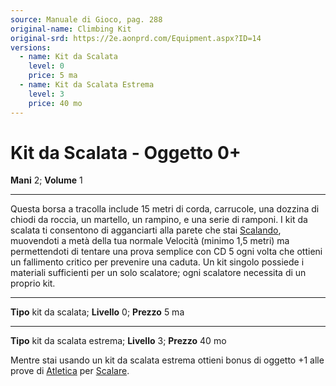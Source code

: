 ```yaml
---
source: Manuale di Gioco, pag. 288
original-name: Climbing Kit
original-srd: https://2e.aonprd.com/Equipment.aspx?ID=14
versions:
  - name: Kit da Scalata
    level: 0
    price: 5 ma
  - name: Kit da Scalata Estrema
    level: 3
    price: 40 mo
---
```


# Kit da Scalata - Oggetto 0+

**Mani** 2; **Volume** 1

---

Questa borsa a tracolla include 15 metri di corda, carrucole, una dozzina di
chiodi da roccia, un martello, un rampino, e una serie di ramponi. I kit da
scalata ti consentono di agganciarti alla parete che stai
[Scalando](/azioni/abilita/scalare), muovendoti a metà della tua normale
Velocità (minimo 1,5 metri) ma permettendoti di tentare una prova semplice con
CD 5 ogni volta che ottieni un fallimento critico per prevenire una caduta. Un
kit singolo possiede i materiali sufficienti per un solo scalatore; ogni
scalatore necessita di un proprio kit.

---

**Tipo** kit da scalata; **Livello** 0; **Prezzo** 5 ma

---

**Tipo** kit da scalata estrema; **Livello** 3; **Prezzo** 40 mo

Mentre stai usando un kit da scalata estrema ottieni bonus di oggetto +1 alle
prove di [Atletica](/abilita/atletica) per [Scalare](/azioni/abilita/scalare).

